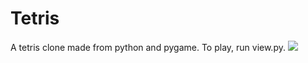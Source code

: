 # Tetris

A tetris clone made from python and pygame. To play, run view.py.
<a href="https://imgflip.com/gif/4t9ck1"><img src="https://imgflip.com/embed/4t9ck1"></a>

